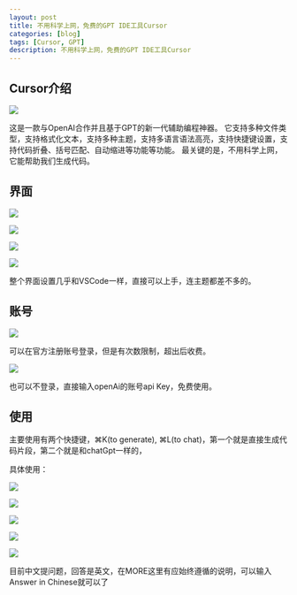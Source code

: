 ```yaml
---
layout: post
title: 不用科学上网，免费的GPT IDE工具Cursor
categories: [blog]
tags: [Cursor, GPT]
description: 不用科学上网，免费的GPT IDE工具Cursor
---
```


## Cursor介绍

![](../img/uploads/2023/11.png)

这是一款与OpenAI合作并且基于GPT的新一代辅助编程神器。
它支持多种文件类型，支持格式化文本，支持多种主题，支持多语言语法高亮，支持快捷键设置，支持代码折叠、括号匹配、自动缩进等功能等功能。
最关键的是，不用科学上网，它能帮助我们生成代码。

## 界面

![](../img/uploads/2023/12.png)

![](../img/uploads/2023/15.png)

![](../img/uploads/2023/13.png)

![](../img/uploads/2023/14.png)

整个界面设置几乎和VSCode一样，直接可以上手，连主题都差不多的。

## 账号

![](../img/uploads/2023/16.png)

可以在官方注册账号登录，但是有次数限制，超出后收费。

![](../img/uploads/2023/15.png)

也可以不登录，直接输入openAi的账号api Key，免费使用。


## 使用

主要使用有两个快捷键，⌘K(to generate), ⌘L(to chat)，第一个就是直接生成代码片段，第二个就是和chatGpt一样的，

具体使用：

![](../img/uploads/2023/17.png)

![](../img/uploads/2023/18.png)

![](../img/uploads/2023/19.png)

![](../img/uploads/2023/20.png)

![](../img/uploads/2023/21.png)

目前中文提问题，回答是英文，在MORE这里有应始终遵循的说明，可以输入Answer in Chinese就可以了

